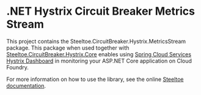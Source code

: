 # .NET Hystrix Circuit Breaker Metrics Stream
This project contains the Steeltoe.CircuitBreaker.Hystrix.MetricsStream package. This package when used together with [Steeltoe.CircuitBreaker.Hystrix.Core](https://github.com/SteeltoeOSS/CircuitBreaker/tree/master/src/Steeltoe.CircuitBreaker.Hystrix.Core) enables using [Spring Cloud Services Hystrix Dashboard](http://docs.pivotal.io/spring-cloud-services/1-3/common/circuit-breaker/) in monitoring your ASP.NET Core application on Cloud Foundry.

For more information on how to use the library, see the online [Steeltoe documentation](http://steeltoe.io/).
